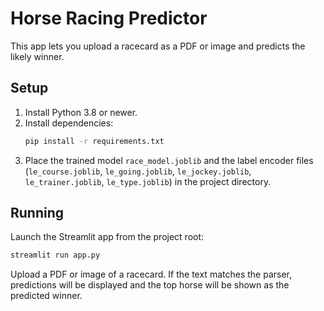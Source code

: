 # Horse Racing Predictor

This app lets you upload a racecard as a PDF or image and predicts the likely winner.

## Setup

1. Install Python 3.8 or newer.
2. Install dependencies:
   ```bash
   pip install -r requirements.txt
   ```
3. Place the trained model `race_model.joblib` and the label encoder files (`le_course.joblib`, `le_going.joblib`, `le_jockey.joblib`, `le_trainer.joblib`, `le_type.joblib`) in the project directory.

## Running

Launch the Streamlit app from the project root:

```bash
streamlit run app.py
```

Upload a PDF or image of a racecard. If the text matches the parser, predictions will be displayed and the top horse will be shown as the predicted winner.
